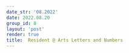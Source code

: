 ```yaml
---
date_str: '08.2022'
date: 2022.08.20
group_id: 8
layout: 'post'
render: true
title:  Resident @ Arts Letters and Numbers
---
```

